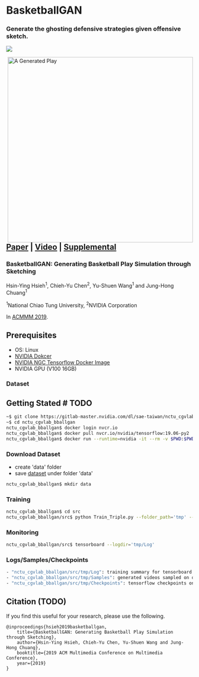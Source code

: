 # BasketballGAN
### Generate the ghosting defensive strategies given offensive sketch.

![](https://drive.google.com/uc?export=view&id=1lmxvBG-PTLg4vhEF_hmG1IS20vDEyvyv)

<img align="right" src="https://drive.google.com/uc?export=view&id=1QWN9BtFgaAKA1tvx_ePQku934CeCWIRl" width="500" title="A Generated Play"/>

## [Paper](TODO) | [Video](https://drive.google.com/uc?export=view&id=1Ead1EyHdPIFFsDtanQ91w8ha-SPRkM6E) | [Supplemental](https://drive.google.com/a/nvidia.com/file/d/1dXMA_1AjpPu7J4_Iw1yb6pp-9d9Lp2uN/view?usp=sharing)

### BasketballGAN: Generating Basketball Play Simulation through Sketching

Hsin-Ying Hsieh<sup>1</sup>, Chieh-Yu Chen<sup>2</sup>, Yu-Shuen Wang<sup>1</sup> and Jung-Hong Chuang<sup>1</sup>

<sup>1</sup>National Chiao Tung University, <sup>2</sup>NVIDIA Corporation

In [ACMMM 2019](https://www.acmmm.org/2019/).

## Prerequisites

- OS: Linux
- [NVIDIA Dokcer](https://github.com/NVIDIA/nvidia-docker)
- [NVIDIA NGC Tensorflow Docker Image](https://ngc.nvidia.com/catalog/containers/nvidia:tensorflow)
- NVIDIA GPU (V100 16GB)

### Dataset

## Getting Stated # TODO

```bash
~$ git clone https://gitlab-master.nvidia.com/dl/sae-taiwan/nctu_cgvlab_bballgan.git
~$ cd nctu_cgvlab_bballgan
nctu_cgvlab_bballgan$ docker login nvcr.io
nctu_cgvlab_bballgan$ docker pull nvcr.io/nvidia/tensorflow:19.06-py2
nctu_cgvlab_bballgan$ docker run --runtime=nvidia -it --rm -v $PWD:$PWD nvcr.io/nvidia/tensorflow:19.06-py2 bash
```

### Download Dataset 

- create 'data' folder
- save [dataset](https://drive.google.com/a/nvidia.com/file/d/1955WfjX2xtHVb6QAJ70zLQH65V0JD_e3/view?usp=sharing) under folder 'data'

```bash
nctu_cgvlab_bballgan$ mkdir data
```

### Training

```bash
nctu_cgvlab_bballgan$ cd src
nctu_cgvlab_bballgan/src$ python Train_Triple.py --folder_path='tmp' --data_path='data'
```

### Monitoring

```bash
nctu_cgvlab_bballgan/src$ tensorboard --logdir='tmp/Log'
```

### Logs/Samples/Checkpoints

```bash
- "nctu_cgvlab_bballgan/src/tmp/Log": training summary for tensorboard
- "nctu_cgvlab_bballgan/src/tmp/Samples": generated videos sampled on different iterations
- "nctu_cgvlab_bballgan/src/tmp/Checkpoints": tensorflow checkpoints on different iterations
```

## Citation (TODO)
If you find this useful for your research, please use the following.

``` 
@inproceedings{hsieh2019basketballgan,
    title={BasketballGAN: Generating Basketball Play Simulation through Sketching},
    author={Hsin-Ying Hsieh, Chieh-Yu Chen, Yu-Shuen Wang and Jung-Hong Chuang},  
    booktitle={2019 ACM Multimedia Conference on Multimedia Conference},
    year={2019}
}
```